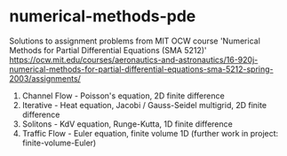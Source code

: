 # numerical-methods-pde
Solutions to assignment problems from MIT OCW course 'Numerical Methods for Partial Differential Equations (SMA 5212)' https://ocw.mit.edu/courses/aeronautics-and-astronautics/16-920j-numerical-methods-for-partial-differential-equations-sma-5212-spring-2003/assignments/

1. Channel Flow - Poisson's equation, 2D finite difference
2. Iterative - Heat equation, Jacobi / Gauss-Seidel multigrid, 2D finite difference
3. Solitons - KdV equation, Runge-Kutta, 1D finite difference
4. Traffic Flow - Euler equation, finite volume 1D (further work in project: finite-volume-Euler)
